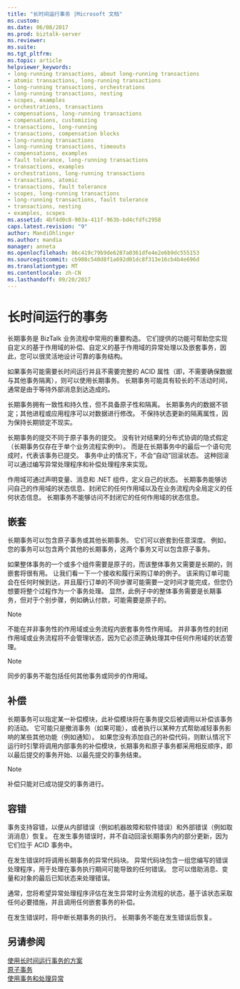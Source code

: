 ```yaml
---
title: "长时间运行事务 |Microsoft 文档"
ms.custom: 
ms.date: 06/08/2017
ms.prod: biztalk-server
ms.reviewer: 
ms.suite: 
ms.tgt_pltfrm: 
ms.topic: article
helpviewer_keywords:
- long-running transactions, about long-running transactions
- atomic transactions, long-running transactions
- long-running transactions, orchestrations
- long-running transactions, nesting
- scopes, examples
- orchestrations, transactions
- compensations, long-running transactions
- compensations, customizing
- transactions, long-running
- transactions, compensation blocks
- long-running transactions
- long-running transactions, timeouts
- compensations, examples
- fault tolerance, long-running transactions
- transactions, examples
- orchestrations, long-running transactions
- transactions, atomic
- transactions, fault tolerance
- scopes, long-running transactions
- long-running transactions, fault tolerance
- transactions, nesting
- examples, scopes
ms.assetid: 4bf4d0c8-903a-411f-963b-bd4cfdfc2958
caps.latest.revision: "9"
author: MandiOhlinger
ms.author: mandia
manager: anneta
ms.openlocfilehash: 86c419c79b9de6287a0361dfe4e2e6b9dc555153
ms.sourcegitcommit: cb908c540d8f1a692d01dc8f313e16cb4b4e696d
ms.translationtype: MT
ms.contentlocale: zh-CN
ms.lasthandoff: 09/20/2017
---
```

# <a name="long-running-transactions"></a>长时间运行的事务
长期事务是 BizTalk 业务流程中常用的重要构造。 它们提供的功能可帮助您实现自定义的基于作用域的补偿、自定义的基于作用域的异常处理以及嵌套事务，因此，您可以很灵活地设计可靠的事务结构。  
  
 如果事务可能需要长时间运行并且不需要完整的 ACID 属性（即，不需要确保数据与其他事务隔离），则可以使用长期事务。 长期事务可能具有较长的不活动时间，通常是由于等待外部消息到达造成的。  
  
 长期事务拥有一致性和持久性，但不具备原子性和隔离。 长期事务内的数据不锁定；其他进程或应用程序可以对数据进行修改。 不保持状态更新的隔离属性，因为保持长期锁定不现实。  
  
 长期事务的提交不同于原子事务的提交。 没有针对结果的分布式协调的隐式假定（长期事务仅存在于单个业务流程实例中）。 而是在长期事务中的最后一个语句完成时，代表该事务已提交。 事务中止的情况下，不会“自动”回滚状态。 这种回滚可以通过编写异常处理程序和补偿处理程序来实现。  
  
 作用域可通过声明变量、消息和 .NET 组件，定义自己的状态。 长期事务能够访问自己的作用域的状态信息、封闭它的任何作用域以及在业务流程内全局定义的任何状态信息。 长期事务不能够访问不封闭它的任何作用域的状态信息。  
  
## <a name="nesting"></a>嵌套  
 长期事务可以包含原子事务或其他长期事务。 它们可以嵌套到任意深度。 例如，您的事务可以包含两个其他的长期事务，这两个事务又可以包含原子事务。  
  
 如果整体事务的一个或多个组件需要是原子的，而该整体事务又需要是长期的，则嵌套将很有用。 让我们看一下一个接收和履行采购订单的例子。 该采购订单可能会在任何时候到达，并且履行订单的不同步骤可能需要一定时间才能完成，但您仍想要将整个过程作为一个事务处理。 显然，此例子中的整体事务需要是长期事务，但对于个别步骤，例如确认付款，可能需要是原子的。  
  
> [!NOTE]
>  不能在并非事务性的作用域或业务流程内嵌套事务性作用域。 并非事务性的封闭作用域或业务流程将不会管理状态，因为它必须正确处理其中任何作用域的状态管理。  
  
> [!NOTE]
>  同步的事务不能包括任何其他事务或同步的作用域。  
  
## <a name="compensation"></a>补偿  
 长期事务可以指定某一补偿模块，此补偿模块将在事务提交后被调用以补偿该事务的活动。 它可能只是撤消事务（如果可能），或者执行以某种方式帮助减轻事务影响的某些其他功能（例如通知）。 如果您没有添加自己的补偿代码，则默认情况下运行时引擎将调用内部事务的补偿模块，长期事务和原子事务都采用相反顺序，即以最后提交的事务开始、以最先提交的事务结束。  
  
> [!NOTE]
>  补偿只能对已成功提交的事务进行。  
  
## <a name="fault-tolerance"></a>容错  
 事务支持容错，以便从内部错误（例如机器故障和软件错误）和外部错误（例如取消消息）恢复。 在发生事务错误时，并不自动回滚长期事务内的部分更新，因为它们位于 ACID 事务中。  
  
 在发生错误时将调用长期事务的异常代码块。 异常代码块包含一组您编写的错误处理程序，用于处理在事务执行期间可能导致的任何错误。 您可以借助消息、变量和对象的最后已知状态来处理错误。  
  
 通常，您将希望异常处理程序评估在发生异常时业务流程的状态，基于该状态采取任何必要措施，并且调用任何嵌套事务的补偿。  
  
 在发生错误时，将中断长期事务的执行。 长期事务不能在发生错误后恢复。  
  
## <a name="see-also"></a>另请参阅  
 [使用长时间运行事务的方案](../core/scenarios-using-long-running-transactions.md)   
 [原子事务](../core/atomic-transactions.md)   
 [使用事务和处理异常](../core/using-transactions-and-handling-exceptions.md)